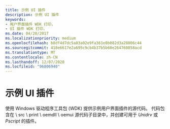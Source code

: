 ```yaml
---
title: 示例 UI 插件
description: 示例 UI 插件
keywords:
- 用户界面插件 WDK 打印，
- UI 插件 WDK 打印，
ms.date: 04/20/2017
ms.localizationpriority: medium
ms.openlocfilehash: b8df4d7dc5a03a02e9fa361e0b082d3a28006c44
ms.sourcegitcommit: 418e6617e2a695c9cb4b37b5b60e264760858acd
ms.translationtype: MT
ms.contentlocale: zh-CN
ms.lasthandoff: 12/07/2020
ms.locfileid: "96806940"
---
```

# <a name="sample-ui-plug-in"></a>示例 UI 插件





使用 Windows 驱动程序工具包 (WDK) 提供示例用户界面插件的源代码。 代码包含在 \\ src \\ print \\ oemdll \\ oemui 源代码子目录中，并创建可用于 *Unidrv* 或 *Pscript* 的插件。

 

 




